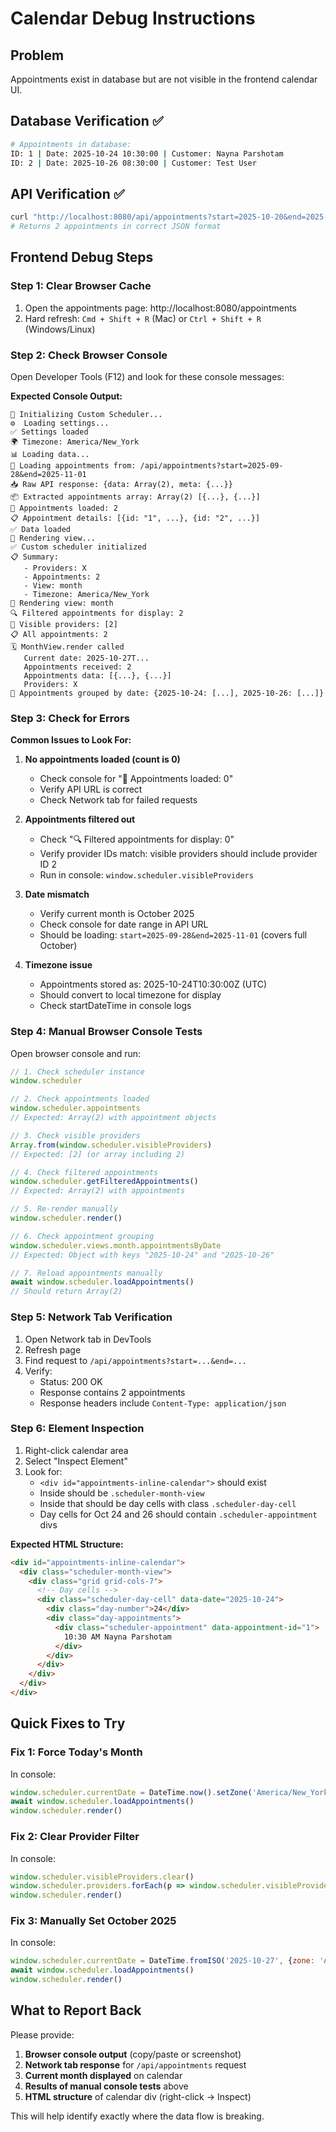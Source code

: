 # Calendar Debug Instructions

## Problem
Appointments exist in database but are not visible in the frontend calendar UI.

## Database Verification ✅
```bash
# Appointments in database:
ID: 1 | Date: 2025-10-24 10:30:00 | Customer: Nayna Parshotam
ID: 2 | Date: 2025-10-26 08:30:00 | Customer: Test User
```

## API Verification ✅
```bash
curl "http://localhost:8080/api/appointments?start=2025-10-20&end=2025-10-31"
# Returns 2 appointments in correct JSON format
```

## Frontend Debug Steps

### Step 1: Clear Browser Cache
1. Open the appointments page: http://localhost:8080/appointments
2. Hard refresh: `Cmd + Shift + R` (Mac) or `Ctrl + Shift + R` (Windows/Linux)

### Step 2: Check Browser Console
Open Developer Tools (F12) and look for these console messages:

**Expected Console Output:**
```
🚀 Initializing Custom Scheduler...
⚙️  Loading settings...
✅ Settings loaded
🌍 Timezone: America/New_York
📊 Loading data...
🔄 Loading appointments from: /api/appointments?start=2025-09-28&end=2025-11-01
📥 Raw API response: {data: Array(2), meta: {...}}
📦 Extracted appointments array: Array(2) [{...}, {...}]
📅 Appointments loaded: 2
📋 Appointment details: [{id: "1", ...}, {id: "2", ...}]
✅ Data loaded
🎨 Rendering view...
✅ Custom scheduler initialized
📋 Summary:
   - Providers: X
   - Appointments: 2
   - View: month
   - Timezone: America/New_York
🎨 Rendering view: month
🔍 Filtered appointments for display: 2
👥 Visible providers: [2]
📋 All appointments: 2
🗓️ MonthView.render called
   Current date: 2025-10-27T...
   Appointments received: 2
   Appointments data: [{...}, {...}]
   Providers: X
📅 Appointments grouped by date: {2025-10-24: [...], 2025-10-26: [...]}
```

### Step 3: Check for Errors

**Common Issues to Look For:**

1. **No appointments loaded (count is 0)**
   - Check console for "📅 Appointments loaded: 0"
   - Verify API URL is correct
   - Check Network tab for failed requests

2. **Appointments filtered out**
   - Check "🔍 Filtered appointments for display: 0"
   - Verify provider IDs match: visible providers should include provider ID 2
   - Run in console: `window.scheduler.visibleProviders`

3. **Date mismatch**
   - Verify current month is October 2025
   - Check console for date range in API URL
   - Should be loading: `start=2025-09-28&end=2025-11-01` (covers full October)

4. **Timezone issue**
   - Appointments stored as: 2025-10-24T10:30:00Z (UTC)
   - Should convert to local timezone for display
   - Check startDateTime in console logs

### Step 4: Manual Browser Console Tests

Open browser console and run:

```javascript
// 1. Check scheduler instance
window.scheduler

// 2. Check appointments loaded
window.scheduler.appointments
// Expected: Array(2) with appointment objects

// 3. Check visible providers
Array.from(window.scheduler.visibleProviders)
// Expected: [2] (or array including 2)

// 4. Check filtered appointments
window.scheduler.getFilteredAppointments()
// Expected: Array(2) with appointments

// 5. Re-render manually
window.scheduler.render()

// 6. Check appointment grouping
window.scheduler.views.month.appointmentsByDate
// Expected: Object with keys "2025-10-24" and "2025-10-26"

// 7. Reload appointments manually
await window.scheduler.loadAppointments()
// Should return Array(2)
```

### Step 5: Network Tab Verification

1. Open Network tab in DevTools
2. Refresh page
3. Find request to `/api/appointments?start=...&end=...`
4. Verify:
   - Status: 200 OK
   - Response contains 2 appointments
   - Response headers include `Content-Type: application/json`

### Step 6: Element Inspection

1. Right-click calendar area
2. Select "Inspect Element"
3. Look for:
   - `<div id="appointments-inline-calendar">` should exist
   - Inside should be `.scheduler-month-view`
   - Inside that should be day cells with class `.scheduler-day-cell`
   - Day cells for Oct 24 and 26 should contain `.scheduler-appointment` divs

**Expected HTML Structure:**
```html
<div id="appointments-inline-calendar">
  <div class="scheduler-month-view">
    <div class="grid grid-cols-7">
      <!-- Day cells -->
      <div class="scheduler-day-cell" data-date="2025-10-24">
        <div class="day-number">24</div>
        <div class="day-appointments">
          <div class="scheduler-appointment" data-appointment-id="1">
            10:30 AM Nayna Parshotam
          </div>
        </div>
      </div>
    </div>
  </div>
</div>
```

## Quick Fixes to Try

### Fix 1: Force Today's Month
In console:
```javascript
window.scheduler.currentDate = DateTime.now().setZone('America/New_York')
await window.scheduler.loadAppointments()
window.scheduler.render()
```

### Fix 2: Clear Provider Filter
In console:
```javascript
window.scheduler.visibleProviders.clear()
window.scheduler.providers.forEach(p => window.scheduler.visibleProviders.add(p.id))
window.scheduler.render()
```

### Fix 3: Manually Set October 2025
In console:
```javascript
window.scheduler.currentDate = DateTime.fromISO('2025-10-27', {zone: 'America/New_York'})
await window.scheduler.loadAppointments()
window.scheduler.render()
```

## What to Report Back

Please provide:
1. **Browser console output** (copy/paste or screenshot)
2. **Network tab response** for `/api/appointments` request
3. **Current month displayed** on calendar
4. **Results of manual console tests** above
5. **HTML structure** of calendar div (right-click → Inspect)

This will help identify exactly where the data flow is breaking.
